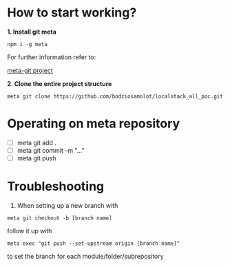 # How to start working?

**1. Install git meta**

`npm i -g meta`

For further information refer to:

[meta-git project](https://github.com/mateodelnorte/meta)

**2. Clone the entire project structure**

`meta git clone https://github.com/bodziosamolot/localstack_all_poc.git`

# Operating on meta repository

- [ ] meta git add .
- [ ] meta git commit -m "..."
- [ ] meta git push

# Troubleshooting

1. When setting up a new branch with 

`meta git checkout -b [branch name]`

follow it up with

`meta exec "git push --set-upstream origin [branch name]"`

to set the branch for each module/folder/subrepository